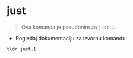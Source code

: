 # just

> Ova komanda je pseudonim za `just.1`.

- Pogledaj dokumentaciju za izvornu komandu:

`tldr just.1`
